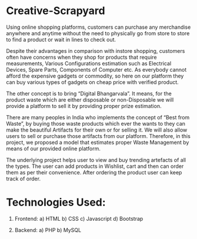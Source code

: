 # Creative-Scrapyard
Using online shopping platforms, customers can purchase any merchandise anywhere and anytime without the need to physically go from store to store to find a product or wait in lines to check out.

Despite their advantages in comparison with instore shopping, customers often have concerns when they shop for products that require measurements, Various Configurations estimation such as Electrical Devices, Spare Parts, Components of Computer etc. As everybody cannot afford the expensive gadgets or commodity, so here on our platform they can buy various types of gadgets on cheap price with verified product.

The other concept is to bring “Digital Bhangarvala”. It means, for the product waste which are either disposable or non-Disposable we will provide a platform to sell it by providing proper prize estimation. 

There are many peoples in India who implements the concept of “Best from Waste”, by buying those waste products which ever the wants to they can make the beautiful Artifacts for their own or for selling it. We will also allow users to sell or purchase those artifacts from our platform. Therefore, in this project, we proposed a model that estimates proper Waste Management by means of our provided online platform. 

The underlying project helps user to view and buy trending artefacts of all the types. The user can add products in Wishlist, cart and then can order them as per their convenience. After ordering the product user can keep track of order.

# Technologies Used:
  1) Frontend:
     a) HTML
     b) CSS
     c) Javascript
     d) Bootstrap
		
  2) Backend:
     a) PHP
     b) MySQL







     

